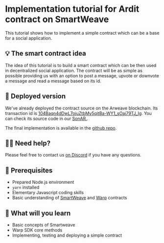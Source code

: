 # Implementation tutorial for Ardit contract on SmartWeave

This tutorial shows how to implement a simple contract which can be a base for a social application.

## 💡 The smart contract idea

The idea of this tutorial is to build a smart contract which can be then used in decentralized social application. The contract will be as simple as possible providing us with an option to post a message, upvote or downvote a message and read a message based on its id.

## 🚀 Deployed version

We've already deployed the contract source on the Arweave blockchain. Its transaction id is [104Baqn4dDwL7ojuZtbMy5qitBa-WY1_sOai79TJ_Ig](https://sonar.warp.cc/#/app/source/104Baqn4dDwL7ojuZtbMy5qitBa-WY1_sOai79TJ_Ig). You can check its source code in our [SonAR.](https://sonar.warp.cc/#/app/source/104Baqn4dDwL7ojuZtbMy5qitBa-WY1_sOai79TJ_Ig#code).

The final implementation is available in the [github repo](https://github.com/warp-contracts/academy/tree/main/warp-academy-ardit/final).

## 🙋‍♂️ Need help?

Please feel free to contact us [on Discord](https://redstone.finance/discord) if you have any questions.

## 🧰 Prerequisites

- Prepared Node.js environment
- `yarn` installed
- Elementary Javascript coding skills
- Basic understanding of [SmartWeave](https://www.npmjs.com/package/warp-contracts) and
  [Warp](https://medium.com/@RedStone_Finance/prepare-for-warp-speed-b2a516120849) contracts

## 💪 What will you learn

- Basic concepts of Smartweave
- Warp SDK core methods
- Implementing, testing and deploying a simple contract
